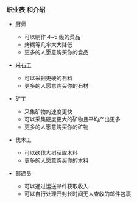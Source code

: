 ### 职业表 和介绍

- 厨师
    - 可以制作 4~5 级的菜品
    - 烤糊等几率大大降低
    - 更多的人愿意购买你的食品

- 采石工
    - 可以采掘更硬的石料
    - 更多的人愿意购买你的石材

- 矿工
    - 采集矿物的速度更快
    - 可以采集硬度更大的矿物且平均产出更多
    - 更多的人愿意购买你的矿物

- 伐木工
    - 可以砍伐大树获取木料
    - 更多的人愿意购买你的木料

- 邮递员
    - 可以通过运送邮件获取收入
    - 可以自行处理开封长时间无人查收的邮件包裹

